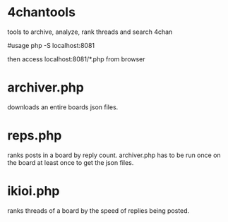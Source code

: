 # 4chantools
tools to archive, analyze, rank threads and search 4chan

#usage 
php -S localhost:8081

then access localhost:8081/*.php from browser

# archiver.php
downloads an entire boards json files. 

# reps.php
ranks posts in a board by reply count. archiver.php has to be run once on the board at least once to get the json files.

# ikioi.php
ranks threads of a board by the speed of replies being posted.
